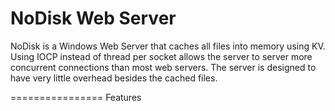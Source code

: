 NoDisk Web Server
================

NoDisk is a Windows Web Server that caches all files into memory using KV.  Using IOCP instead of thread per socket allows the server to server more concurrent connections than most web servers.  The server is designed to have very little overhead besides the cached files. 

================
Features
